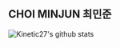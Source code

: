 ## CHOI MINJUN 최민준
![Kinetic27's github stats](https://github-readme-stats.vercel.app/api?username=chlalswns200&show_icons=true)
<!--
**chlalswns200/chlalswns200** is a ✨ _special_ ✨ repository because its `README.md` (this file) appears on your GitHub profile.

### Skills

Here are some ideas to get you started:

- 🔭 I’m currently working on ...
- 🌱 I’m currently learning ...
- 👯 I’m looking to collaborate on ...
- 🤔 I’m looking for help with ...
- 💬 Ask me about ...
- 📫 How to reach me: ...
- 😄 Pronouns: ...
- ⚡ Fun fact: ...
-->
